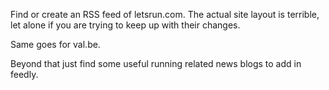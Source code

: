 Find or create an RSS feed of letsrun.com. The actual site layout is terrible,
let alone if you are trying to keep up with their changes.

Same goes for val.be.

Beyond that just find some useful running related news blogs to add in feedly.
